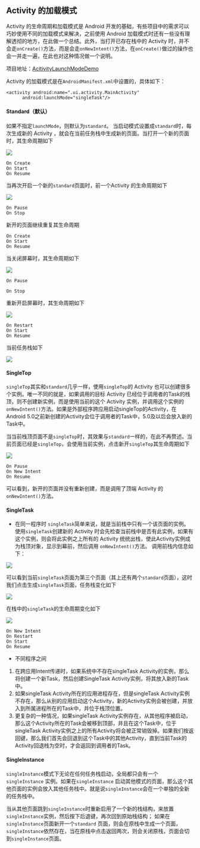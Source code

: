 
## Activity 的加载模式

Activity 的生命周期和加载模式是 Android 开发的基础，有些项目中的需求可以巧妙使用不同的加载模式来解决，之前使用 Android 加载模式时还有一些没有理解透彻的地方，在此做一个总结。此外，当打开已存在栈中的 Activity 时，并不会走`onCreate()`方法，而是会走`onNewIntent()`方法，在`onCreate()`做过的操作也会一并走一遍，在此也对这种情况做一个说明。

<!-- more -->

项目地址：[AcitivityLaunchModeDemo](https://github.com/ArtarisCN/ActivityLaunchModeDemo)

Activity 的加载模式是在`AndroidManifest.xml`中设置的，具体如下：
```
<activity android:name=".ui.activity.MainActivity"
  	  android:launchMode="singleTask"/>
```
#### Standard（默认）
如果不指定`launchMode`，则默认为`standard`。
当启动模式设置成`standard`时，每次生成新的 Activity ，就会在当前任务栈中生成新的页面。当打开一个新的页面时，其生命周期如下

![](http://img.artaris.cn/activity_launch_model/stander_1.png)

```
On Create
On Start
On Resume
```
当再次开启一个新的`standard`页面时，前一个Activity 的生命周期如下

![](http://img.artaris.cn/activity_launch_model/stander_2.png)

```
On Pause
On Stop
```

新开的页面继续重复其生命周期
```
On Create
On Start
On Resume
```
当关闭屏幕时，其生命周期如下

![](http://img.artaris.cn/activity_launch_model/stander_6.png)


```
On Pause

On Stop
```
重新开启屏幕时，其生命周期如下

![](http://img.artaris.cn/activity_launch_model/stander_3.png)

```
On Restart
On Start
On Resume
```
当前任务栈如下

![](http://img.artaris.cn/activity_launch_model/stander_4.jpg?imageMogr2/thumbnail/!30p)

#### SingleTop

`singleTop`其实和`standard`几乎一样，使用`singleTop`的 Activity 也可以创建很多个实例。唯一不同的就是，如果调用的目标 Activity 已经位于调用者的Task的栈顶，则不创建新实例，而是使用当前的这个 Activity 实例，并调用这个实例的 `onNewIntent()`方法。如果是外部程序跨应用启动singleTop的Activity，在Android 5.0之前新创建的Activity会位于调用者的Task中，5.0及以后会放入新的Task中。

当当前栈顶页面不是`singleTop`时，其效果与`standard`一样的，在此不再赘述。当前页面已经是`singleTop`，会使用当前实例，点击新开`singleTop`其生命周期如下

![](http://img.artaris.cn/activity_launch_model/single_top_5.png)

```
On Pause
On New Intent
On Resume
```

可以看到，新开的页面并没有重新创建，而是调用了顶端 Activity 的`onNewIntent()`方法。

#### SingleTask

- 在同一程序时
`singleTask`简单来说，就是当前栈中只有一个该页面的实例。使用`singleTask`创建新的 Activity 时会先检查当前栈中是否有此实例，如果有这个实例，则会将此实例之上所有的 Activity 统统出栈，使此Activity实例成为栈顶对象，显示到幕前，然后调用 `onNewIntent()`方法。
调用前栈内信息如下：

![](http://img.artaris.cn/activity_launch_model/single_task_1.jpg?imageMogr2/thumbnail/!30p)

可以看到当前`singleTask`页面为第三个页面（其上还有两个`standard`页面），这时我们点击生成`singleTask`页面，任务栈变化如下

![](http://img.artaris.cn/activity_launch_model/single_task_2.jpg?imageMogr2/thumbnail/!30p)

在栈中的`singleTask`的生命周期变化如下

![](http://img.artaris.cn/activity_launch_model/single_task_3.png)

```
On New Intent
On Restart
On Start
On Resume
```
- 不同程序之间
1. 在跨应用Intent传递时，如果系统中不存在singleTask Activity的实例，那么将创建一个新Task，然后创建SingleTask Activity实例，将其放入新的Task中。
2. 如果singleTask Activity所在的应用进程存在，但是singleTask Activity实例不存在，那么从别的应用启动这个Activity，新的Activity实例会被创建，并放入到所属进程所在的Task中，并位于栈顶位置。
3. 更复杂的一种情况，如果singleTask Activity实例存在，从其他程序被启动，那么这个Activity所在的Task会被移到顶部，并且在这个Task中，位于singleTask Activity实例之上的所有Activity将会被正常销毁掉。如果我们按返回键，那么我们首先会回退到这个Task中的其他Activity，直到当前Task的Activity回退栈为空时，才会返回到调用者的Task。

#### SingleInstance

`singleInstance`模式下无论在任何任务栈启动，全局都只会有一个 `singleInstance` 实例。如果在`singleInstance` 启动其他模式的页面，那么这个其他页面的实例会放入其他任务栈中。就是说`singleInstance`会在一个单独的全新的任务栈中。

当从其他页面跳到`singleInstance`时重新启用了一个新的栈结构，来放置`singleInstance`实例，然后按下后退键，再次回到原始栈结构；
如果在`singleInstance`页面新开一个`standard` 页面，则会在原栈中生成一个页面，`singleInstance`依然存在，当在原栈中点击返回两次，则会关闭原栈，页面会切到`singleInstance`页面。
